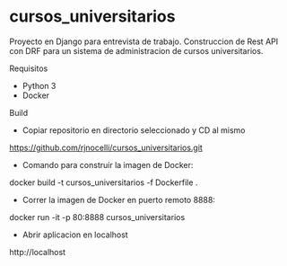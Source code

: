 # cursos_universitarios

Proyecto en Django para entrevista de trabajo. Construccion de Rest API con DRF para un sistema de administracion de cursos universitarios. 

Requisitos

- Python 3
- Docker

Build

- Copiar repositorio en directorio seleccionado y CD al mismo

https://github.com/rjnocelli/cursos_universitarios.git

- Comando para construir la imagen de Docker:

docker build -t cursos_universitarios -f Dockerfile .

- Correr la imagen de Docker en puerto remoto 8888:

docker run -it -p 80:8888 cursos_universitarios

- Abrir aplicacion en localhost

http://localhost

